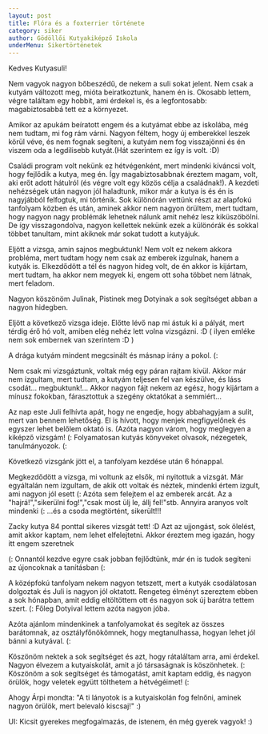 ```yaml
---
layout: post
title: Flóra és a foxterrier története
category: siker
author: Gödöllői Kutyakiképző Iskola
underMenu: Sikertörténetek
---
```

Kedves Kutyasuli!

Nem vagyok nagyon bőbeszédű, de nekem a suli sokat jelent. Nem csak a kutyám változott meg, mióta beiratkoztunk, hanem én is. Okosabb lettem, végre találtam egy hobbit, ami érdekel is, és a legfontosabb: magabiztosabbá tett ez a környezet.

<!--more-->

Amikor az apukám beíratott engem és a kutyámat ebbe az iskolába, még nem tudtam, mi fog rám várni. Nagyon féltem, hogy új emberekkel leszek körül véve, és nem fognak segíteni, a kutyám nem fog visszajönni és én viszem oda a legdilisebb kutyát.(Hát szerintem ez így is volt. :D)

Családi program volt nekünk ez hétvégenként, mert mindenki kíváncsi volt, hogy fejlődik a kutya, meg én. Így magabiztosabbnak éreztem magam, volt, aki erőt adott hátulról (és végre volt egy közös célja a családnak!). A kezdeti nehézségek után nagyon jól haladtunk, mikor már a kutya is és én is nagyjábból felfogtuk, mi történik. Sok különórán vettünk részt az alapfokú tanfolyam közben és után, aminek akkor nem nagyon örültem, mert tudtam, hogy nagyon nagy problémák lehetnek nálunk amit nehéz lesz kiküszöbölni. De így visszagondolva, nagyon kellettek nekünk ezek a különórák és sokkal többet tanultam, mint akiknek már sokat tudott a kutyájuk.

Eljött a vizsga, amin sajnos megbuktunk! Nem volt ez nekem akkora probléma, mert tudtam hogy nem csak az emberek izgulnak, hanem a kutyák is. Elkezdődött a tél és nagyon hideg volt, de én akkor is kijártam, mert tudtam, ha akkor nem megyek ki, engem ott soha többet nem látnak, mert feladom.

Nagyon köszönöm Julinak, Pistinek meg Dotyinak a sok segítséget abban a nagyon hidegben.

Eljött a következő vizsga ideje. Előtte lévő nap mi ástuk ki a pályát, mert térdig érő hó volt, amiben elég nehéz lett volna vizsgázni. :D ( ilyen emléke nem sok embernek van szerintem :D )

A drága kutyám mindent megcsinált és másnap irány a pokol. (:

Nem csak mi vizsgáztunk, voltak még egy páran rajtam kivül. Akkor már nem izgultam, mert tudtam, a kutyám teljesen fel van készülve, és láss csodát... megbuktunk!... Akkor nagyon fájt nekem az egész, hogy kijártam a mínusz fokokban, fárasztottuk a szegény oktatókat a semmiért...

Az nap este Juli felhívta apát, hogy ne engedje, hogy abbahagyjam a sulit, mert van bennem lehetőség. El is hívott, hogy menjek megfigyelőnek és egyszer lehet belőlem oktató is. (Azóta nagyon várom, hogy meglegyen a kiképző vizsgám! (: Folyamatosan kutyás könyveket olvasok, nézegetek, tanulmányozok. (:

Következő vizsgánk jött el, a tanfolyam kezdése után 6 hónappal.

Megkezdődött a vizsga, mi voltunk az elsők, mi nyitottuk a vizsgát. Már egyáltalán nem izgultam, de akik ott voltak és néztek, mindenki értem izgult, ami nagyon jól esett (: Azóta sem felejtem el az emberek arcát. Az a "hajrá!","sikerülni fog!","csak most ülj le, állj fel!"stb. Annyira aranyos volt mindenki (: ...és a csoda megtörtént, sikerült!!!

Zacky kutya 84 ponttal sikeres vizsgát tett! :D Azt az ujjongást, sok ölelést, amit akkor kaptam, nem lehet elfelejtetni. Akkor éreztem meg igazán, hogy itt engem szeretnek

(: Onnantól kezdve egyre csak jobban fejlődtünk, már én is tudok segíteni az újoncoknak a tanításban (:

A középfokú tanfolyam nekem nagyon tetszett, mert a kutyák csodálatosan dolgoztak és Juli is nagyon jól oktatott. Rengeteg élményt szereztem ebben a sok hónapban, amit eddig eltöltöttem ott és nagyon sok új barátra tettem szert. (: Főleg Dotyival lettem azóta nagyon jóba.

Azóta ajánlom mindenkinek a tanfolyamokat és segítek az összes barátomnak, az osztályfőnökömnek, hogy megtanulhassa, hogyan lehet jól bánni a kutyával. (:

Köszönöm nektek a sok segítséget és azt, hogy rátaláltam arra, ami érdekel. Nagyon élvezem a kutyaiskolát, amit a jó társaságnak is köszönhetek. (: Köszönöm a sok segítséget és támogatást, amit kaptam eddig, és nagyon örülök, hogy veletek együtt tölthetem a hétvégéimet! (:

Ahogy Árpi mondta: "A ti lányotok is a kutyaiskolán fog felnőni, aminek nagyon örülök, mert belevaló kiscsaj!" :)

UI: Kicsit gyerekes megfogalmazás, de istenem, én még gyerek vagyok! :)